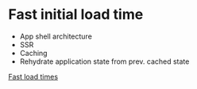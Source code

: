 # Fast initial load time

- App shell architecture
- SSR
- Caching
- Rehydrate application state from prev. cached state

[Fast load times](https://web.dev/fast/)